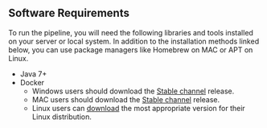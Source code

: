 Software Requirements
---------------------
To run the pipeline, you will need the following libraries and tools installed on your server or local system. In addition to the installation methods linked below, you can use package managers like Homebrew on MAC or APT on Linux. 


  - Java 7+
  - Docker
    - Windows users should download the [Stable channel](https://docs.docker.com/docker-for-windows/) release.
    - MAC users should download the [Stable channel](https://docs.docker.com/docker-for-mac/) release.
    - Linux users can [download](https://docs.docker.com/engine/installation/) the most appropriate version for their Linux distribution.
